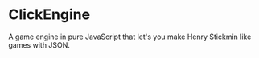 # ClickEngine
A game engine in pure JavaScript that let's you make Henry Stickmin like games with JSON.
